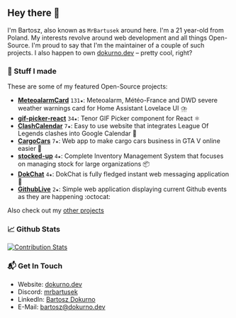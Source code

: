 ## Hey there 👋

I'm Bartosz, also known as `MrBartusek` around here. I'm a 21 year-old
from Poland. My interests revolve around web development and all things Open-Source.
I'm proud to say that I'm the maintainer of a couple of such projects.
I also happen to own [dokurno.dev](https://dokurno.dev/?utm_source=github&utm_medium=social&utm_campaign=github_profile_readme) – pretty cool, right?

### 🚀 Stuff I made

These are some of my featured Open-Source projects:

- **[MeteoalarmCard](https:&#x2F;&#x2F;github.com&#x2F;MrBartusek&#x2F;MeteoalarmCard)** `131★`: Meteoalarm, Météo-France and DWD severe weather warnings card for Home Assistant Lovelace UI ⛈️
- **[gif-picker-react](https:&#x2F;&#x2F;github.com&#x2F;MrBartusek&#x2F;gif-picker-react)** `34★`: Tenor GIF Picker component for React ⚛️
- **[ClashCalendar](https:&#x2F;&#x2F;github.com&#x2F;MrBartusek&#x2F;ClashCalendar)** `7★`: Easy to use website that integrates League Of Legends clashes into Google Calendar 📅
- **[CargoCars](https:&#x2F;&#x2F;github.com&#x2F;MrBartusek&#x2F;CargoCars)** `7★`: Web app to make cargo cars business in GTA V online easier 🚗
- **[stocked-up](https:&#x2F;&#x2F;github.com&#x2F;MrBartusek&#x2F;stocked-up)** `4★`: Complete Inventory Management System that focuses on managing stock for large organizations 📦
- **[DokChat](https:&#x2F;&#x2F;github.com&#x2F;MrBartusek&#x2F;DokChat)** `4★`: DokChat is fully fledged instant web messaging application 💬
- **[GithubLive](https:&#x2F;&#x2F;github.com&#x2F;MrBartusek&#x2F;GithubLive)** `2★`: Simple web application displaying current Github events as they are happening :octocat: 

Also check out my [other projects](https://github.com/MrBartusek?tab=repositories&q=&type=source&language=&sort=stargazers)

### 📈 Github Stats

[![Contribution Stats](https://github-contribution-stats.vercel.app/api/?username=MrBartusek)](https://github.com/LordDashMe/github-contribution-stats/)

### 📬 Get In Touch

- Website: [dokurno.dev](https://dokurno.dev/?utm_source=github&utm_medium=social&utm_campaign=github_profile_readme)
- Discord: [mrbartusek](https://discordapp.com/users/212988300137463809)
- LinkedIn: [Bartosz Dokurno](https://www.linkedin.com/in/bartosz-dokurno/)
- E-Mail: [bartosz@dokurno.dev](mailto:bartosz@dokurno.dev)
